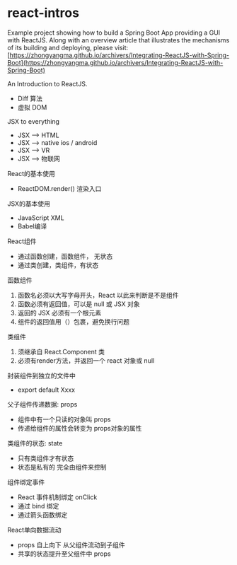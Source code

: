 # react-intros

Example project showing how to build a Spring Boot App providing a GUI with ReactJS. Along with an overview article that illustrates the mechanisms of its building and deploying, please visit:
[https://zhongyangma.github.io/archivers/Integrating-ReactJS-with-Spring-Boot](https://zhongyangma.github.io/archivers/Integrating-ReactJS-with-Spring-Boot)

An Introduction to ReactJS.

 - Diff 算法
 - 虚拟 DOM

JSX to everything 

 - JSX --> HTML
 - JSX --> native ios / android
 - JSX --> VR
 - JSX --> 物联网
 
React的基本使用

 - ReactDOM.render() 渲染入口
 
JSX的基本使用

 - JavaScript XML
 - Babel编译
 
React组件

 - 通过函数创建，函数组件， 无状态
 - 通过类创建，类组件，有状态

函数组件
1. 函数名必须以大写字母开头，React 以此来判断是不是组件
2. 函数必须有返回值，可以是 null 或 JSX 对象
3. 返回的 JSX 必须有一个根元素
4. 组件的返回值用（）包裹，避免换行问题

类组件
1. 须继承自 React.Component 类
2. 必须有render方法，并返回一个 react 对象或 null

封装组件到独立的文件中

 - export default Xxxx

父子组件传递数据: props
 - 组件中有一个只读的对象叫 props
 - 传递给组件的属性会转变为 props对象的属性
 
类组件的状态: state
 - 只有类组件才有状态
 - 状态是私有的 完全由组件来控制

组件绑定事件
 - React 事件机制绑定 onClick
 - 通过 bind 绑定
 - 通过箭头函数绑定

React单向数据流动
 - props 自上向下 从父组件流动到子组件
 - 共享的状态提升至父组件中 props


